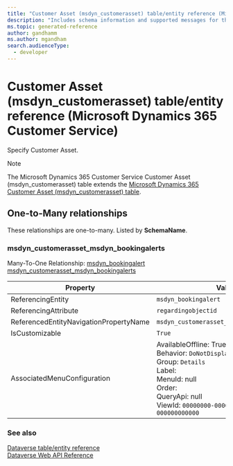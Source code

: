 ```yaml
---
title: "Customer Asset (msdyn_customerasset) table/entity reference (Microsoft Dynamics 365 Customer Service)"
description: "Includes schema information and supported messages for the Customer Asset (msdyn_customerasset) table/entity with Microsoft Dynamics 365 Customer Service."
ms.topic: generated-reference
author: gandhamm
ms.author: mgandham
search.audienceType: 
  - developer
---
```


# Customer Asset (msdyn_customerasset) table/entity reference (Microsoft Dynamics 365 Customer Service)

Specify Customer Asset.

> [!NOTE]
> The Microsoft Dynamics 365 Customer Service Customer Asset (msdyn_customerasset) table extends the [Microsoft Dynamics 365 Customer Asset (msdyn_customerasset) table](/dynamics365/developer/reference/entities/msdyn_customerasset).




## One-to-Many relationships

These relationships are one-to-many. Listed by **SchemaName**.

### <a name="BKMK_msdyn_customerasset_msdyn_bookingalerts"></a> msdyn_customerasset_msdyn_bookingalerts

Many-To-One Relationship: [msdyn_bookingalert msdyn_customerasset_msdyn_bookingalerts](msdyn_bookingalert.md#BKMK_msdyn_customerasset_msdyn_bookingalerts)

|Property|Value|
|---|---|
|ReferencingEntity|`msdyn_bookingalert`|
|ReferencingAttribute|`regardingobjectid`|
|ReferencedEntityNavigationPropertyName|`msdyn_customerasset_msdyn_bookingalerts`|
|IsCustomizable|`True`|
|AssociatedMenuConfiguration|AvailableOffline: True<br />Behavior: `DoNotDisplay`<br />Group: `Details`<br />Label: <br />MenuId: null<br />Order: <br />QueryApi: null<br />ViewId: `00000000-0000-0000-0000-000000000000`|



### See also

[Dataverse table/entity reference](/power-apps/developer/data-platform/reference/about-entity-reference)  
[Dataverse Web API Reference](/power-apps/developer/data-platform/webapi/reference/about)   

